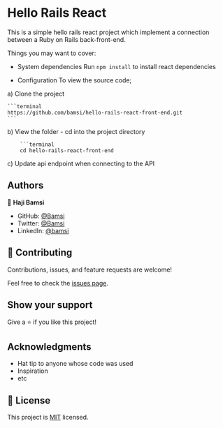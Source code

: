 # Hello Rails React

This is a simple hello rails react project which implement a connection between a Ruby on Rails back-front-end.

Things you may want to cover:

- System dependencies
  Run `npm install` to install react dependencies

- Configuration
  To view the source code;

a) Clone the project

    ```terminal
    https://github.com/bamsi/hello-rails-react-front-end.git
    ```

b) View the folder - cd into the project directory

        ```terminal
        cd hello-rails-react-front-end

c) Update api endpoint when connecting to the API

## Authors

👤 **Haji Bamsi**

- GitHub: [@Bamsi](https://github.com/bamsi)
- Twitter: [@Bamsi](https://twitter.com/bamsi)
- LinkedIn: [@bamsi](https://linkedin.com/in/bamsi)

## 🤝 Contributing

Contributions, issues, and feature requests are welcome!

Feel free to check the [issues page](../../issues/).

## Show your support

Give a ⭐️ if you like this project!

## Acknowledgments

- Hat tip to anyone whose code was used
- Inspiration
- etc

## 📝 License

This project is [MIT](./MIT.md) licensed.
